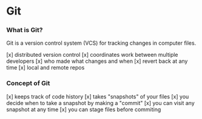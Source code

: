# Git

### What is Git?

Git is a version control system (VCS) for tracking changes in computer files.

[x] distributed version control
[x] coordinates work between multiple developers
[x] who made what changes and when
[x] revert back at any time
[x] local and remote repos

### Concept of Git

[x] keeps track of code history
[x] takes 
"snapshots" of your files
[x] you decide when to take a snapshot by making a "commit"
[x] you can visit any snapshot at any time
[x] you can stage files before commiting

